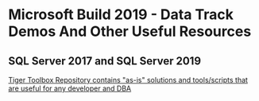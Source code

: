 # Microsoft Build 2019 - Data Track Demos And Other Useful Resources

## SQL Server 2017 and SQL Server 2019 

[Tiger Toolbox Repository contains "as-is" solutions and tools/scripts that are useful for any developer and DBA](https://aka.ms/tigertoolbox)
